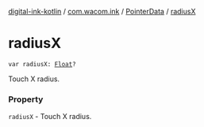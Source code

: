 [digital-ink-kotlin](../../index.md) / [com.wacom.ink](../index.md) / [PointerData](index.md) / [radiusX](./radius-x.md)

# radiusX

`var radiusX: `[`Float`](https://kotlinlang.org/api/latest/jvm/stdlib/kotlin/-float/index.html)`?`

Touch X radius.

### Property

`radiusX` - Touch X radius.